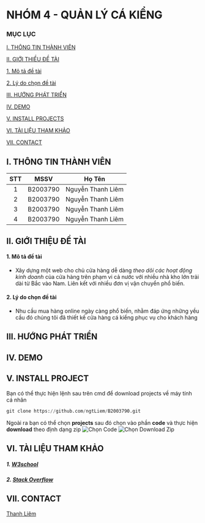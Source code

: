# NHÓM 4 - QUẢN LÝ CÁ KIỂNG
### MỤC LỤC

[I. THÔNG TIN THÀNH VIÊN](#I)

[II. GIỚI THIỀU ĐỀ TÀI](#II)

[1. Mô tả đề tài](#mota)

[2. Lý do chọn đề tài](#lydo)

[III. HƯỚNG PHÁT TRIỂN](#III)  

[IV. DEMO](#IV)

[V. INSTALL PROJECTS](#V)

[VI. TÀI LIỆU THAM KHẢO](#VI)

[VII. CONTACT](#VII)



<a name = "I"></a>
## I. THÔNG TIN THÀNH VIÊN

|   STT   |   MSSV    |     Họ Tên                  |
| :------:|:---------:|:---------------------------:|
|     1   | B2003790  | Nguyễn Thanh Liêm           |
|     2   | B2003790  | Nguyễn Thanh Liêm           |
|     3   | B2003790  | Nguyễn Thanh Liêm           |
|     4   | B2003790  | Nguyễn Thanh Liêm           |

<a name = "II"></a>
## II. GIỚI THIỆU ĐỀ TÀI

<a name = "mota"></a>
#### 1. Mô tả đề tài
- Xây dựng một web cho chủ cửa hàng dễ dàng *theo dõi các hoạt động kinh doanh* của cửa hàng trên phạm vi cả nước với nhiều nhà kho lớn trải dài từ Bắc vào Nam. Liên kết với nhiều đơn vị vận chuyển phổ biến.

<a name = "lydo"></a>
#### 2. Lý do chọn đề tài
- Nhu cầu mua hàng online ngày càng phổ biến, nhằm đáp ứng những yều cầu đó chúng tôi đã thiết kế cửa hàng cá kiểng phục vụ cho khách hàng

<a name = "III"></a>
## III. HƯỚNG PHÁT TRIỂN

<a name = "IV"></a>
## IV. DEMO

<a name = "V"></a>
## V. INSTALL PROJECT
Bạn có thể thực hiện lệnh sau trên cmd để download projects về máy tính cá nhân
``` python 3
git clone https://github.com/ngtLiem/B2003790.git
```
Ngoài ra bạn có thể chọn __projects__ sau đó chọn vào phần __code__ và thực hiện __download__ theo định dạng zip
![Chọn *Code*]()
![Chọn *Download Zip*]()
<a name = "VI"></a>
## VI. TÀI LIỆU THAM KHẢO
##### 1. [W3school](https://www.w3schools.com/php/)
##### 2. [Stack Overflow](https://stackoverflow.com/)

<a name = "VII"></a>
## VII. CONTACT
[Thanh Liêm](https://www.facebook.com/profile.php?id=100038198147357)
 


